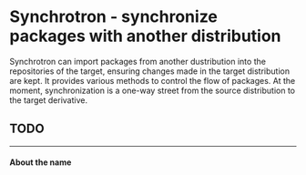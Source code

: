 # Synchrotron - synchronize packages with another distribution

Synchrotron can import packages from another dustribution into the repositories of the target, ensuring changes made in the
target distribution are kept.
It provides various methods to control the flow of packages. At the moment, synchronization is a one-way street from the source distribution
to the target derivative.

## TODO


---
#### About the name

